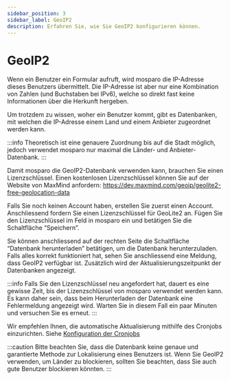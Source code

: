 ```yaml
---
sidebar_position: 3
sidebar_label: GeoIP2
description: Erfahren Sie, wie Sie GeoIP2 konfigurieren können.
---
```


# GeoIP2

Wenn ein Benutzer ein Formular aufruft, wird mosparo die IP-Adresse dieses Benutzers übermittelt. Die IP-Adresse ist aber nur eine Kombination von Zahlen (und Buchstaben bei IPv6), welche so direkt fast keine Informationen über die Herkunft hergeben.

Um trotzdem zu wissen, woher ein Benutzer kommt, gibt es Datenbanken, mit welchen die IP-Adresse einem Land und einem Anbieter zugeordnet werden kann.

:::info
Theoretisch ist eine genauere Zuordnung bis auf die Stadt möglich, jedoch verwendet mosparo nur maximal die Länder- und Anbieter-Datenbank.
:::

Damit mosparo die GeoIP2-Datenbank verwenden kann, brauchen Sie einen Lizenzschlüssel. Einen kostenlosen Lizenzschlüssel können Sie auf der Website von MaxMind anfordern: https://dev.maxmind.com/geoip/geolite2-free-geolocation-data

Falls Sie noch keinen Account haben, erstellen Sie zuerst einen Account. Anschliessend fordern Sie einen Lizenzschlüssel für GeoLite2 an. Fügen Sie den Lizenzschlüssel im Feld in mosparo ein und betätigen Sie die Schaltfläche “Speichern”.

Sie können anschliessend auf der rechten Seite die Schaltfläche “Datenbank herunterladen” betätigen, um die Datenbank herunterzuladen. Falls alles korrekt funktioniert hat, sehen Sie anschliessend eine Meldung, dass GeoIP2 verfügbar ist. Zusätzlich wird der Aktualisierungszeitpunkt der Datenbanken angezeigt.

:::info
Falls Sie den Lizenzschlüssel neu angefordert hat, dauert es eine gewisse Zeit, bis der Lizenzschlüssel von mosparo verwendet werden kann. Es kann daher sein, dass beim Herunterladen der Datenbank eine Fehlermeldung angezeigt wird. Warten Sie in diesem Fall ein paar Minuten und versuchen Sie es erneut.
:::

Wir empfehlen Ihnen, die automatische Aktualisierung mithilfe des Cronjobs einzurichten. Siehe [Konfiguration der Cronjobs](../installation/cron_jobs)

:::caution
Bitte beachten Sie, dass die Datenbank keine genaue und garantierte Methode zur Lokalisierung eines Benutzers ist. Wenn Sie GeoIP2 verwenden, um Länder zu blockieren, sollten Sie beachten, dass Sie auch gute Benutzer blockieren könnten.
:::
